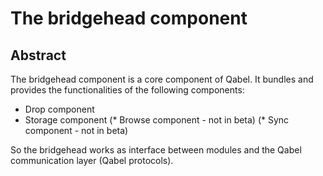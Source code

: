 # The bridgehead component
## Abstract

The bridgehead component is a core component of Qabel. It bundles and provides the functionalities of the following components:

* Drop component
* Storage component
(* Browse component -  not in beta)
(* Sync component - not in beta)

So the bridgehead works as interface between modules and the Qabel communication layer (Qabel protocols).


